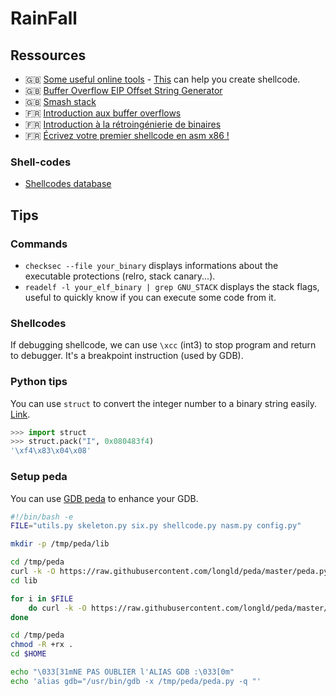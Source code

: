 # RainFall

## Ressources

- 🇬🇧 [Some useful online tools](https://defuse.ca/) - [This](https://defuse.ca/online-x86-assembler.htm) can help you
  create shellcode.
- 🇬🇧 [Buffer Overflow EIP Offset String
  Generator](http://projects.jason-rush.com/tools/buffer-overflow-eip-offset-string-generator/)
- 🇬🇧 [Smash stack](http://insecure.org/stf/smashstack.html)
- 🇫🇷 [Introduction aux buffer overflows](https://zestedesavoir.com/articles/100/introduction-aux-buffer-overflows/)
- 🇫🇷 [Introduction à la rétroingénierie de
  binaires](https://zestedesavoir.com/articles/97/introduction-a-la-retroingenierie-de-binaires/)
- 🇫🇷 [Écrivez votre premier shellcode en asm x86
  !](https://zestedesavoir.com/articles/158/ecrivez-votre-premier-shellcode-en-asm-x86/)

### Shell-codes

- [Shellcodes database](http://shell-storm.org/shellcode/)

## Tips

### Commands

- `checksec --file your_binary` displays informations about the executable protections (relro, stack canary...).
- `readelf -l your_elf_binary | grep GNU_STACK` displays the stack flags, useful to quickly know if you can execute some
  code from it.

### Shellcodes

If debugging shellcode, we can use `\xcc` (int3) to stop program and return to debugger. It's a breakpoint instruction
(used by GDB).

### Python tips

You can use `struct` to convert the integer number to a binary string easily.
[Link](https://docs.python.org/2/library/struct.html).

```python
>>> import struct
>>> struct.pack("I", 0x080483f4)
'\xf4\x83\x04\x08'
```

### Setup peda

You can use [GDB peda](https://github.com/longld/peda) to enhance your GDB.

```bash
#!/bin/bash -e
FILE="utils.py skeleton.py six.py shellcode.py nasm.py config.py"

mkdir -p /tmp/peda/lib

cd /tmp/peda
curl -k -O https://raw.githubusercontent.com/longld/peda/master/peda.py
cd lib

for i in $FILE
    do curl -k -O https://raw.githubusercontent.com/longld/peda/master/lib/$i
done

cd /tmp/peda
chmod -R +rx .
cd $HOME

echo "\033[31mNE PAS OUBLIER l'ALIAS GDB :\033[0m"
echo 'alias gdb="/usr/bin/gdb -x /tmp/peda/peda.py -q "'
```
